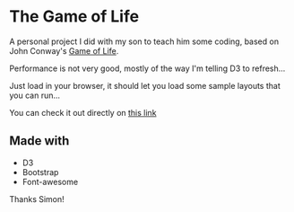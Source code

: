 # The Game of Life

A personal project I did with my son to teach him some coding, based on John Conway's [Game of Life](https://en.wikipedia.org/wiki/Conway%27s_Game_of_Life).

Performance is not very good, mostly of the way I'm telling D3 to refresh...

Just load in your browser, it should let you load some sample layouts that you can run...

You can check it out directly on [this link](https://yann-j.github.io/game-of-life/)

## Made with

* D3
* Bootstrap
* Font-awesome

Thanks Simon!

